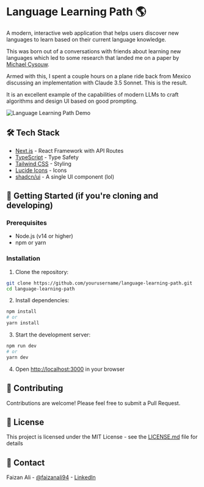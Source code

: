 # Language Learning Path 🌎

A modern, interactive web application that helps users discover new languages to learn based on their current language knowledge.

This was born out of a conversations with friends about learning new languages which led to some research that landed me on a paper by [Michael Cysouw](https://library.oapen.org/handle/20.500.12657/23714).

Armed with this, I spent a couple hours on a plane ride back from Mexico discussing an implementation with Claude 3.5 Sonnet. This is the result. 

It is an excellent example of the capabilities of modern LLMs to craft algorithms and design UI based on good prompting. 

![Language Learning Path Demo](https://polypath.xyz)


## 🛠️ Tech Stack

- [Next.js](https://nextjs.org/) - React Framework with API Routes
- [TypeScript](https://www.typescriptlang.org/) - Type Safety
- [Tailwind CSS](https://tailwindcss.com/) - Styling
- [Lucide Icons](https://lucide.dev/) - Icons
- [shadcn/ui](https://ui.shadcn.com/) - A single UI component (lol)

## 🚀 Getting Started (if you're cloning and developing)

### Prerequisites

- Node.js (v14 or higher)
- npm or yarn

### Installation

1. Clone the repository:
```bash
git clone https://github.com/yourusername/language-learning-path.git
cd language-learning-path
```

2. Install dependencies:
```bash
npm install
# or
yarn install
```

3. Start the development server:
```bash
npm run dev
# or
yarn dev
```

4. Open [http://localhost:3000](http://localhost:3000) in your browser

## 🤝 Contributing

Contributions are welcome! Please feel free to submit a Pull Request.

## 📄 License

This project is licensed under the MIT License - see the [LICENSE.md](LICENSE.md) file for details

## 📧 Contact

Faizan Ali - [@faizanali94](https://x.com/faizanali94) - [LinkedIn](https://www.linkedin.com/in/faizanhali/)
